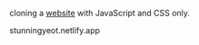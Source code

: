 cloning a [website](stunningyeot.netlify.app) with JavaScript and CSS only.

stunningyeot.netlify.app